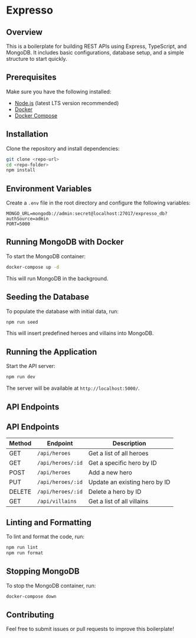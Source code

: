 # Expresso

## Overview
This is a boilerplate for building REST APIs using Express, TypeScript, and MongoDB. It includes basic configurations, database setup, and a simple structure to start quickly.

## Prerequisites
Make sure you have the following installed:
- [Node.js](https://nodejs.org/) (latest LTS version recommended)
- [Docker](https://www.docker.com/get-started)
- [Docker Compose](https://docs.docker.com/compose/install/)

## Installation
Clone the repository and install dependencies:

```sh
git clone <repo-url>
cd <repo-folder>
npm install
```

## Environment Variables
Create a `.env` file in the root directory and configure the following variables:

```
MONGO_URL=mongodb://admin:secret@localhost:27017/expresso_db?authSource=admin
PORT=5000
```

## Running MongoDB with Docker
To start the MongoDB container:

```sh
docker-compose up -d
```

This will run MongoDB in the background.

## Seeding the Database
To populate the database with initial data, run:

```sh
npm run seed
```

This will insert predefined heroes and villains into MongoDB.

## Running the Application
Start the API server:

```sh
npm run dev
```

The server will be available at `http://localhost:5000/`.

## API Endpoints
## API Endpoints
| Method | Endpoint               | Description                              |
|--------|------------------------|------------------------------------------|
| GET    | `/api/heroes`          | Get a list of all heroes                 |
| GET    | `/api/heroes/:id`      | Get a specific hero by ID                |
| POST   | `/api/heroes`          | Add a new hero                           |
| PUT    | `/api/heroes/:id`      | Update an existing hero by ID            |
| DELETE | `/api/heroes/:id`      | Delete a hero by ID                      |
| GET    | `/api/villains`        | Get a list of all villains               |

## Linting and Formatting
To lint and format the code, run:

```sh
npm run lint
npm run format
```

## Stopping MongoDB
To stop the MongoDB container, run:

```sh
docker-compose down
```

## Contributing
Feel free to submit issues or pull requests to improve this boilerplate!

